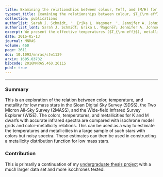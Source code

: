 ```yaml
---
title: Examining the relationships between colour, Teff, and [M/H] for APOGEE K and M dwarfs
typeset_title: Examining the relationships between colour, $T_{\rm eff}$, and [M/H] for APOGGE K and M dwarfs
collection: publications
authorlist: Sarah J. Schmidt, '__Erika L. Wagoner__', Jennifer A. Johnson, '_et al_'
authorlist_lont: Sarah J. Schmidt; Erika L. Wagoner; Jennifer A. Johnson; James R. A. Davenport; Keivan G. Stassun; Diogo Souto; Jian Ge
excerpt: We present the effective temperatures ($T_{\rm eff}$), metallicities, and colours in SDSS, 2MASS, and WISE filters, of a sample of 3834 late-K and early-M dwarfs selected from the Sloan Digital Sky Survey APOGEE spectroscopic survey ASPCAP catalog. We confirm that ASPCAP $T_{\rm eff}$ values between 3550 K$<T_{\rm eff}<$4200 K are accurate to $\sim$100 K compared to interferometric $T_{\rm eff}$ values. In that same $T_{\rm eff}$ range, ASPCAP metallicities are accurate to 0.18 dex between $-1.0<$[M/H]$<0.2$. For these cool dwarfs, nearly every colour is sensitive to both $T_{\rm eff}$ and metallicity. Notably, we find that $g-r$ is not a good indicator of metallicity for near-solar metallicity early-M dwarfs. We confirm that $J-K_S$ colour is strongly dependent on metallicity, and find that $W1-W2$ colour is a promising metallicity indicator. Comparison of the late-K and early-M dwarf colours, metallicities, and $T_{\rm eff}$ to those from three different model grids shows reasonable agreement in $r-z$ and $J-K_S$ colours, but poor agreement in $u-g$, $g-r$, and $W1-W2$. Comparison of the metallicities of the KM dwarf sample to those from previous colour-metallicity relations reveals a lack of consensus in photometric metallicity indicators for late-K and early-M dwarfs. We also present empirical relations for $T_{\rm eff}$ as a function of $r-z$ colour combined with either [M/H] or $W1-W2$ colour, and for [M/H] as a function of $r-z$ and $W1-W2$ colour. These relations yield $T_{\rm eff}$ to $\sim$100 K and [M/H] to $\sim$0.18 dex precision with colours alone, for $T_{\rm eff}$ in the range of 3550--4200 K and [M/H] in the range of $-$0.5--0.2.
date: 2016-05-13
journal: MNRAS
volume: 460
page: 2611
doi: 10.1093/mnras/stw1139
arxiv: 1605.03732
bibcode: 2016MNRAS.460.2611S
publ: true
---
```


*****

### Summary
This is an exploration of the relation between color, temperature, and metallity for low mass stars in the Sloan Digital Sky Survey (SDSS), the Two Micron All-Sky Survey (2MASS), and the Wide-field Infrared Survey Explorer (WISE). The colors, temperatures, and metallicities for K and M dwarfs with accurate infrared spectra are compared with isochrone model grids and color-metallicity relations. This can be used as a way to estimate the temperatures and metallicities in a large sample of such stars with colors but noisy spectra. These estimates can then be used in constructing a metallicity distribution function for low mass stars.

### Contribution
This is primarily a continuation of my [undergraduate thesis project](wagoner_2014) with a much larger data set and more isochrones tested.
